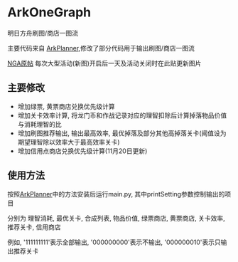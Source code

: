 # ArkOneGraph
明日方舟刷图/商店一图流

主要代码来自 [ArkPlanner](https://github.com/ycremar/ArkPlanner),修改了部分代码用于输出刷图/商店一图流

[NGA原帖](https://bbs.nga.cn/read.php?tid=19069337)
每次大型活动(新图)开启后一天及活动关闭时在此贴更新图片

## 主要修改

- 增加绿票, 黄票商店兑换优先级计算
- 增加关卡效率计算, 将龙门币和作战记录对应的理智扣除后计算掉落物品价值与消耗理智的比
- 增加刷图推荐输出, 输出最高效率, 最优掉落及部分其他高掉落关卡(阈值设为期望理智除以效率大于最高效率关卡)
- 增加信用点商店兑换优先级计算(11月20日更新)

## 使用方法

按照[ArkPlanner](https://github.com/ycremar/ArkPlanner)中的方法安装后运行main.py, 其中printSetting参数控制输出的项目

分别为 理智消耗, 最优关卡, 合成列表, 物品价值, 绿票商店, 黄票商店, 关卡效率, 推荐关卡, 信用商店

例如, '111111111'表示全部输出, '000000000'表示不输出, '000000010'表示只输出推荐关卡
